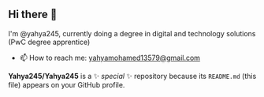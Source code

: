 ## Hi there 👋
I'm @yahya245, currently doing a degree in digital and technology solutions (PwC degree apprentice)
- 📫 How to reach me: yahyamohamed13579@gmail.com

**Yahya245/Yahya245** is a ✨ _special_ ✨ repository because its `README.md` (this file) appears on your GitHub profile.



